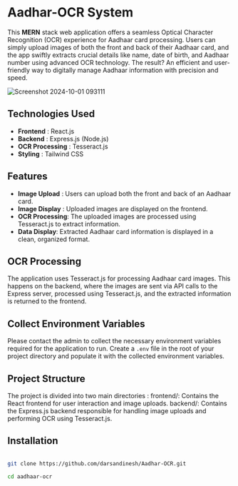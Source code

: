 # Aadhar-OCR System

This **MERN** stack web application offers a seamless Optical Character Recognition (OCR) experience for Aadhaar card processing. Users can simply upload images of both the front and back of their Aadhaar card, and the app swiftly extracts crucial details like name, date of birth, and Aadhaar number using advanced OCR technology. The result? An efficient and user-friendly way to digitally manage Aadhaar information with precision and speed.


![Screenshot 2024-10-01 093111](https://github.com/user-attachments/assets/977e10f7-2306-49d8-8ed5-405dc8208c30)

## Technologies Used

- **Frontend** : React.js
- **Backend** : Express.js (Node.js)
- **OCR Processing** : Tesseract.js
- **Styling** : Tailwind CSS

## Features

- **Image Upload** : Users can upload both the front and back of an Aadhaar card.
- **Image Display** : Uploaded images are displayed on the frontend.
- **OCR Processing**: The uploaded images are processed using Tesseract.js to extract information.
- **Data Display**: Extracted Aadhaar card information is displayed in a clean, organized format.

## OCR Processing

The application uses Tesseract.js for processing Aadhaar card images. This happens on the backend, where the images are sent via API calls to the Express server, processed using Tesseract.js, and the extracted information is returned to the frontend.

## Collect Environment Variables

Please contact the admin to collect the necessary environment variables required for the application to run. Create a `.env` file in the root of your project directory and populate it with the collected environment variables.


## Project Structure

The project is divided into two main directories :
frontend/: Contains the React frontend for user interaction and image uploads.
backend/: Contains the Express.js backend responsible for handling image uploads and performing OCR using Tesseract.js.

## Installation

```bash

git clone https://github.com/darsandinesh/Aadhar-OCR.git

cd aadhaar-ocr
```
